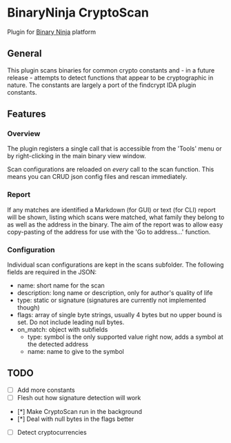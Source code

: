 BinaryNinja CryptoScan
======================
Plugin for [Binary Ninja](https://binary.ninja/) platform

## General
This plugin scans binaries for common crypto constants and - in a future release - attempts to detect functions that appear to be cryptographic in nature.
The constants are largely a port of the findcrypt IDA plugin constants. 

## Features
### Overview
The plugin registers a single call that is accessible from the 'Tools' menu or by right-clicking in the main binary view window. 

Scan configurations are reloaded on _every_ call to the scan function. This means you can CRUD json config files and rescan immediately. 

### Report
If any matches are identified a Markdown (for GUI) or text (for CLI) report will be shown, listing which scans were matched, what family they belong to as well as the address in the binary.
The aim of the report was to allow easy copy-pasting of the address for use with the 'Go to address...' function. 

### Configuration
Individual scan configurations are kept in the scans subfolder. The following fields are required in the JSON:

 - name: short name for the scan
 - description: long name or description, only for author's quality of life
 - type: static or signature (signatures are currently not implemented though)
 - flags: array of single byte strings, usually 4 bytes but no upper bound is set. Do not include leading null bytes.
 - on_match: object with subfields
   - type: symbol is the only supported value right now, adds a symbol at the detected address
   - name: name to give to the symbol

## TODO
- [ ] Add more constants 
- [ ] Flesh out how signature detection will work
- [*] Make CryptoScan run in the background
- [*] Deal with null bytes in the flags better
- [ ] Detect cryptocurrencies

